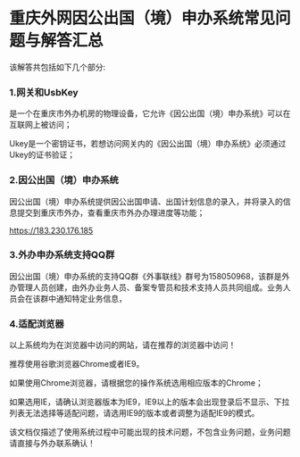 # 重庆外网因公出国（境）申办系统常见问题与解答汇总

该解答共包括如下几个部分:

### 1.网关和UsbKey

是一个在重庆市外办机房的物理设备，它允许《因公出国（境）申办系统》可以在互联网上被访问；

Ukey是一个密钥证书，若想访问网关内的《因公出国（境）申办系统》必须通过Ukey的证书验证；

### 2.因公出国（境）申办系统

因公出国（境）申办系统提供因公出国申请、出国计划信息的录入，并将录入的信息提交到重庆市外办，查看重庆市外办办理进度等功能；



https://183.230.176.185

### 3.外办申办系统支持QQ群

因公出国（境）申办系统的支持QQ群《外事联线》群号为158050968，该群是外办管理人员创建，由外办业务人员、备案专管员和技术支持人员共同组成。业务人员会在该群中通知特定业务信息，

### 4.适配浏览器

以上系统均为在浏览器中访问的网站，请在推荐的浏览器中访问！

推荐使用谷歌浏览器Chrome或者IE9。

如果使用Chrome浏览器，请根据您的操作系统选用相应版本的Chrome；

如果选用IE，请确认浏览器版本为IE9，IE9以上的版本会出现登录后不显示、下拉列表无法选择等适配问题，请选用IE9的版本或者调整为适配IE9的模式。

该文档仅描述了使用系统过程中可能出现的技术问题，不包含业务问题，业务问题请直接与外办联系确认！

